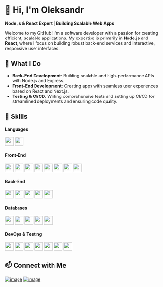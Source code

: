 # 👋 Hi, I'm Oleksandr

**Node.js & React Expert | Building Scalable Web Apps**

Welcome to my GitHub! I'm a software developer with a passion for creating efficient, scalable applications. My expertise is primarily in **Node.js** and **React**, where I focus on building robust back-end services and interactive, responsive user interfaces.


## 🚀 What I Do
- **Back-End Development**: Building scalable and high-performance APIs with Node.js and Express.
- **Front-End Development**: Creating apps with seamless user experiences based on React and Next.js.
- **Testing & CI/CD**: Writing comprehensive tests and setting up CI/CD for streamlined deployments and ensuring code quality.


## 🔧 Skills

#### Languages  
<div align="left">
  <img src="https://img.shields.io/badge/-JavaScript-F7DF1E?logo=javascript&logoColor=white" height="28">
  <img src="https://img.shields.io/badge/-TypeScript-3178C6?logo=typescript&logoColor=white" height="28">
</div>

#### Front-End  
<div align="left">
  <img src="https://img.shields.io/badge/-React-61DAFB?logo=react&logoColor=white" height="28">
  <img src="https://img.shields.io/badge/-Next.js-000000?logo=next.js&logoColor=white" height="28">
  <img src="https://img.shields.io/badge/-React_Query-FF4154?logo=react-query&logoColor=white" height="28">
  <img src="https://img.shields.io/badge/-Redux_Toolkit-764ABC?logo=redux&logoColor=white" height="28">
  <img src="https://img.shields.io/badge/-CSS-1572B6?logo=css3&logoColor=white" height="28">
  <img src="https://img.shields.io/badge/-Tailwind_CSS-38B2AC?logo=tailwind-css&logoColor=white" height="28">
  <img src="https://img.shields.io/badge/-MUI-007FFF?logo=mui&logoColor=white" height="28">
  <img src="https://img.shields.io/badge/-Shadcn_UI-4A4A4A?logo=shadcn" height="28">
</div>

#### Back-End  
<div align="left">
  <img src="https://img.shields.io/badge/-Node.js-339933?logo=node.js&logoColor=white" height="28">
  <img src="https://img.shields.io/badge/-Express.js-000000?logo=express&logoColor=white" height="28">
  <img src="https://img.shields.io/badge/-Nest.js-E0234E?logo=nestjs&logoColor=white" height="28">
  <img src="https://img.shields.io/badge/-GraphQL-E10098?logo=graphql&logoColor=white" height="28">
  <img src="https://img.shields.io/badge/-gRPC-4285F4?logo=grpc&logoColor=white" height="28">
</div>

#### Databases  
<div align="left">
  <img src="https://img.shields.io/badge/-MongoDB-47A248?logo=mongodb&logoColor=white" height="28">
  <img src="https://img.shields.io/badge/-PostgreSQL-336791?logo=postgresql&logoColor=white" height="28">
  <img src="https://img.shields.io/badge/-Redis-DC382D?logo=redis&logoColor=white" height="28">
  <img src="https://img.shields.io/badge/-Apache_Kafka-231F20?logo=apache-kafka&logoColor=white" height="28">
  <img src="https://img.shields.io/badge/-RabbitMQ-FF6600?logo=rabbitmq&logoColor=white" height="28">
</div>

#### DevOps & Testing
<div align="left">
  <img src="https://img.shields.io/badge/-Docker-2496ED?logo=docker&logoColor=white" height="28">
  <img src="https://img.shields.io/badge/-Kubernetes-326CE5?logo=kubernetes&logoColor=white" height="28">
  <img src="https://img.shields.io/badge/-Git-F05032?logo=git&logoColor=white" height="28">
  <img src="https://img.shields.io/badge/-CI%2FCD-808080?logo=github-actions&logoColor=white" height="28">
  <img src="https://img.shields.io/badge/-AWS-232F3E?logo=amazon-aws&logoColor=white" height="28">
  <img src="https://img.shields.io/badge/-Jest-C21325?logo=jest&logoColor=white" height="28">
  <img src="https://img.shields.io/badge/-Cypress-17202C?logo=cypress&logoColor=white" height="28">
</div>


## 📫 Connect with Me
<div allign="left">
  
  [![image](https://img.shields.io/badge/LinkedIn-0077B5?style=for-the-badge&logo=linkedin&logoColor=white)](https://www.linkedin.com/in/oleksandr-malinovskiy-2bb5831a8)
  [![image](https://img.shields.io/badge/Gmail-D14836?style=for-the-badge&logo=gmail&logoColor=white)](mailto:88oleksandr@gmail.com)
</div>
